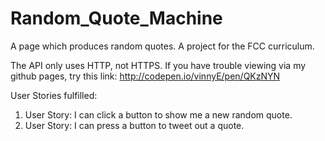 # Random_Quote_Machine
A page which produces random quotes. A project for the FCC curriculum.

The API only uses HTTP, not HTTPS. If you have trouble viewing via my github pages, try this link: http://codepen.io/vinnyE/pen/QKzNYN

User Stories fulfilled:

1. User Story: I can click a button to show me a new random quote.
2. User Story: I can press a button to tweet out a quote.
